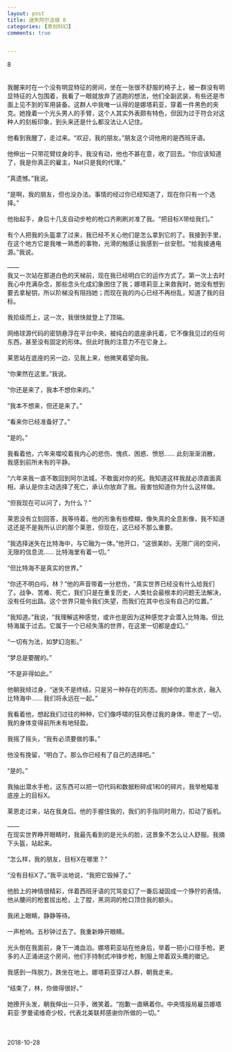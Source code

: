 ```yaml
---
layout: post
title: 迷失阿尔法城 8
categories: [原创科幻]
comments: true


---
```

8
<br>
<br>
<br>
我醒来时在一个没有明显特征的房间，坐在一张很不舒服的椅子上，被一群没有明显特征的人包围着，我看了一眼就放弃了逃跑的想法，他们全副武装，有些还是市面上见不到的军用装备。这群人中我唯一认得的是娜塔莉亚，穿着一件黑色的夹克。她挽着一个光头男人的手臂，这个人其实外表颇有特色，但因为过于符合对这种人的刻板印象，到头来还是什么都没法让人记住。
<br>
<br>他看到我醒了，走过来。“欢迎，我的朋友。”朋友这个词他用的是西班牙语。
<br>
<br>他伸出一只带花臂纹身的手，我没有动，他也不甚在意，收了回去。“你应该知道了，我是你真正的雇主，Nat只是我的代理。”
<br>
<br>“真遗憾。”我说。
<br>
<br>“是啊，我的朋友，但也没办法。事情的经过你已经知道了，现在你只有一个选择。”
<br>
<br>他抬起手，身后十几支自动步枪的枪口齐刷刷对准了我。“把目标X带给我们。”
<br>
<br>有个人把我的头盔拿了过来，我已经不关心他们是怎么拿到它的了。我接到手里，在这个地方它是我唯一熟悉的事物，光滑的触感让我感到一丝安慰。“给我接通电源。”我说。
<br>
<br>——
<br>我又一次站在那道白色的天梯前，现在我已经明白它的运作方式了。第一次上去时我心中充满杂念，那些念头化成幻象困住了我；娜塔莉亚上来救我时，她没有想到要去拿秘钥，所以阶梯没有阻挡她；而现在我的内心已经不再纷乱，知道了我的目标。
<br>
<br>我拾级而上，这一次，我很快就登上了顶端。
<br>
<br>网络球源代码的密钥悬浮在平台中央，被纯白的底座承托着，它不像我见过的任何东西，甚至没有固定的形体。但此时我的注意力不在它身上。
<br>
<br>莱恩站在底座的另一边，见我上来，他微笑着望向我。
<br>
<br>“你果然在这里。”我说。
<br>
<br>“你还是来了，我本不想你来的。”
<br>
<br>“我本不想来，但还是来了。”
<br>
<br>“看来你已经准备好了。”
<br>
<br>“是的。”
<br>
<br>我看着他，六年来噬咬着我内心的悲伤、愧疚、困惑、愤怒…… 此刻渐渐消散，我感到前所未有的平静。
<br>
<br>“六年来我一直不敢回到阿尔法城，不敢面对你的死。我知道这样我就必须直面真相，承认是你主动选择了死亡，承认你放弃了我。我害怕知道你为什么这样做。
<br>
<br>“但我现在可以问了，为什么？”
<br>
<br>莱恩没有立刻回答，我等待着。他的形象有些模糊，像失真的全息影像，我不知道这还是不是我所认识的那个莱恩，但现在，这已经不那么重要。
<br>
<br>“我选择迷失在比特海中，与它融为一体。”他开口，“这很美妙。无限广阔的空间，无限的信息流…… 比特海里有着一切。”
<br>
<br>“但比特海不是真实的世界。”
<br>
<br>“你还不明白吗，林？”他的声音带着一分悲伤，“真实世界已经没有什么给我们了。战争、苦难、死亡，我们只是在重复历史，人类社会最根本的问题无法解决，没有任何出路。这个世界只能令我们失望，而我们在其中也没有自己的位置。”
<br>
<br>“我知道。”我说，“我理解这种感觉，或许也是因为这种感觉才会潜入比特海。但比特海属于过去。它属于一个已经失落的世界，在这里一切都是虚幻。”
<br>
<br>“一切有为法，如梦幻泡影。”
<br>
<br>“梦总是要醒的。”
<br>
<br>“不是非得如此。”
<br>
<br>他朝我倾过身，“迷失不是终结，只是另一种存在的形态。脱掉你的潜水衣，融入比特海中…… 我们将永远在一起。”
<br>
<br>我看着他，想起我们过往的种种，它们像呼啸的狂风卷过我的身体，带走了一切，我的身体变得前所未有地轻盈。
<br>
<br>我摇了摇头，“我有必须要做的事。”
<br>
<br>他没有挽留，“明白了。那么你已经有了自己的选择吧。”
<br>
<br>“是的。”
<br>
<br>我抽出潜水手枪，这东西可以把一切代码和数据粉碎成1和0的碎片。我举枪瞄准底座上的目标X。
<br>
<br>莱恩走过来，站在我身后。他的手握住我的，我们的手指同时用力，扣动了扳机。
<br>
<br>——
<br>在现实世界睁开眼睛时，我最先看到的是光头的脸，这景象不怎么让人舒服。我摘下头盔，站起来。
<br>
<br>“怎么样，我的朋友，目标X在哪里？”
<br>
<br>“没有目标X了。”我平淡地说，“我把它毁掉了。”
<br>
<br>他脸上的神情很精彩，伴着西班牙语的咒骂变幻了一番后凝固成一个狰狞的表情。他从腰间的枪套拔出枪，上了膛，黑洞洞的枪口顶住我的额头。
<br>
<br>我闭上眼睛，静静等待。
<br>
<br>一声枪响。五秒钟过去了。我重新睁开眼睛。
<br>
<br>光头倒在我面前，身下一滩血泊。娜塔莉亚站在他身后，举着一把小口径手枪。更多的人正涌进这个房间，他们手持制式冲锋步枪，制服上带着双头鹰的徽记。
<br>
<br>我感到一阵脱力，跌坐在地上。娜塔莉亚穿过人群，朝我走来。
<br>
<br>“结束了，林，你做得很好。”
<br>
<br>她撩开头发，朝我伸出一只手，微笑着。“抱歉一直瞒着你。中央情报局雇员娜塔莉亚·罗曼诺维奇少校，代表北美联邦感谢你所做的一切。”
<br>
<br>
<br>
<br>2018-10-28
<br>
<br>
<br>
<br>
<br>
<br>
<br>